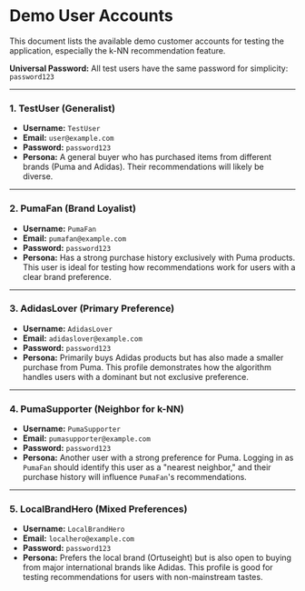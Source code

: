 
# Demo User Accounts

This document lists the available demo customer accounts for testing the application, especially the k-NN recommendation feature.

**Universal Password:** All test users have the same password for simplicity: `password123`

---

### 1. TestUser (Generalist)
- **Username:** `TestUser`
- **Email:** `user@example.com`
- **Password:** `password123`
- **Persona:** A general buyer who has purchased items from different brands (Puma and Adidas). Their recommendations will likely be diverse.

---

### 2. PumaFan (Brand Loyalist)
- **Username:** `PumaFan`
- **Email:** `pumafan@example.com`
- **Password:** `password123`
- **Persona:** Has a strong purchase history exclusively with Puma products. This user is ideal for testing how recommendations work for users with a clear brand preference.

---

### 3. AdidasLover (Primary Preference)
- **Username:** `AdidasLover`
- **Email:** `adidaslover@example.com`
- **Password:** `password123`
- **Persona:** Primarily buys Adidas products but has also made a smaller purchase from Puma. This profile demonstrates how the algorithm handles users with a dominant but not exclusive preference.

---

### 4. PumaSupporter (Neighbor for k-NN)
- **Username:** `PumaSupporter`
- **Email:** `pumasupporter@example.com`
- **Password:** `password123`
- **Persona:** Another user with a strong preference for Puma. Logging in as `PumaFan` should identify this user as a "nearest neighbor," and their purchase history will influence `PumaFan`'s recommendations.

---

### 5. LocalBrandHero (Mixed Preferences)
- **Username:** `LocalBrandHero`
- **Email:** `localhero@example.com`
- **Password:** `password123`
- **Persona:** Prefers the local brand (Ortuseight) but is also open to buying from major international brands like Adidas. This profile is good for testing recommendations for users with non-mainstream tastes.
